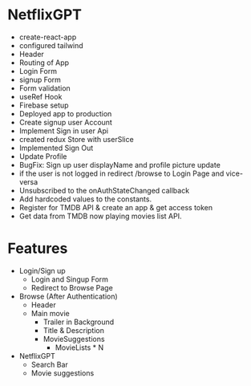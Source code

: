 # NetflixGPT
 - create-react-app
 - configured tailwind
 - Header
 - Routing of App
 - Login Form
 - signup Form
 - Form validation
 - useRef Hook
 - Firebase setup
 - Deployed app to production
 - Create signup user Account
 - Implement Sign in user Api
 - created redux Store with userSlice
 - Implemented Sign Out
 - Update Profile
 - BugFix: Sign up user displayName and profile picture update
 - if the user is not logged in redirect /browse to Login Page and vice-versa
 - Unsubscribed to the onAuthStateChanged callback
 - Add hardcoded values to the constants.
 - Register for TMDB API & create an app & get access token
 - Get data from TMDB now playing movies list API.

# Features
- Login/Sign up
    - Login and Singup Form
    - Redirect to Browse Page
- Browse (After Authentication)
    - Header
    - Main movie
      - Trailer in Background
      - Title & Description
      - MovieSuggestions
         - MovieLists * N
- NetflixGPT
    - Search Bar
    - Movie suggestions      